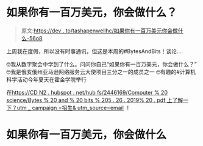 # 如果你有一百万美元，你会做什么？

> 原文:[https://dev . to/tashapenwellhc/如果你有一百万美元你会做什么-56o8](https://dev.to/tashapenwellhc/what-would-you-do-if-you-had-a-million-dollars-56o8)

上周我在度假，所以没有时事通讯，但这是本周的#BytesAndBits！谈论....

🤓我从数字聚会中学到了什么。问问你自己“如果你有一百万美元，你会做什么？”
🤓我是俄亥俄州亚马逊网络服务云大使项目三分之一的成员之一
🤓有趣的#计算机科学活动今年夏天在霍金学院举行

在[https://CD N2 . hubspot . net/hub fs/2446169/Computer % 20 science/Bytes % 20 and % 20 bits % 205 . 26 . 2019% 20 . pdf 上了解一下？utm _ campaign =招生& utm_source=email](https://cdn2.hubspot.net/hubfs/2446169/Computer%20Science/Bytes%20and%20Bits%205.26.2019%20.pdf?utm_campaign=Admissions&utm_source=email) ！

# 如果你有一百万美元，你会做什么